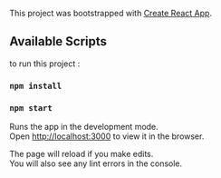 This project was bootstrapped with [Create React App](https://github.com/facebook/create-react-app).

## Available Scripts

to run this project :

### `npm install`

### `npm start`

Runs the app in the development mode.\
Open [http://localhost:3000](http://localhost:3000) to view it in the browser.

The page will reload if you make edits.\
You will also see any lint errors in the console.